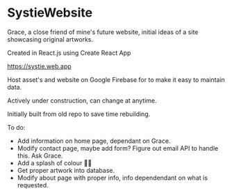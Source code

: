 # SystieWebsite

Grace, a close friend of mine's future website, initial ideas of a site showcasing original artworks.

Created in React.js using Create React App

https://systie.web.app

Host asset's and website on Google Firebase for to make it easy to maintain data.

Actively under construction, can change at anytime.

Initially built from old repo to save time rebuilding.

To do:

- Add information on home page, dependant on Grace.
- Modify contact page, maybe add form? Figure out email API to handle this. Ask Grace.
- Add a splash of colour 🤷‍♂️
- Get proper artwork into database.
- Modify about page with proper info, info dependendant on what is requested.

